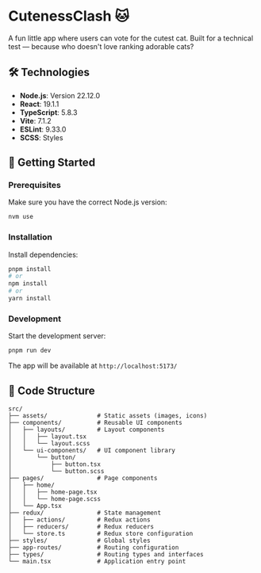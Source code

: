 # CutenessClash 🐱

A fun little app where users can vote for the cutest cat.
Built for a technical test — because who doesn't love ranking adorable cats?

## 🛠️ Technologies

- **Node.js**: Version 22.12.0
- **React**: 19.1.1
- **TypeScript**: 5.8.3
- **Vite**: 7.1.2
- **ESLint**: 9.33.0
- **SCSS**: Styles 

## 🚀 Getting Started

### Prerequisites
Make sure you have the correct Node.js version:
```bash
nvm use
```

### Installation
Install dependencies:
```bash
pnpm install
# or
npm install
# or
yarn install
```

### Development
Start the development server:
```bash
pnpm run dev
```

The app will be available at `http://localhost:5173/`

## 📁 Code Structure

```
src/
├── assets/              # Static assets (images, icons)
├── components/          # Reusable UI components
│   ├── layouts/         # Layout components
│   │   ├── layout.tsx
│   │   └── layout.scss
│   └── ui-components/   # UI component library
│       └── button/
│           ├── button.tsx
│           └── button.scss
├── pages/               # Page components
│   ├── home/
│   │   ├── home-page.tsx
│   │   └── home-page.scss
│   └── App.tsx
├── redux/               # State management
│   ├── actions/         # Redux actions
│   ├── reducers/        # Redux reducers
│   └── store.ts         # Redux store configuration
├── styles/              # Global styles
├── app-routes/          # Routing configuration
├── types/               # Routing types and interfaces
└── main.tsx             # Application entry point
```